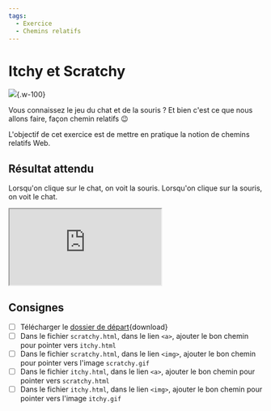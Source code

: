 ```yaml
---
tags: 
  - Exercice
  - Chemins relatifs
---
```


# Itchy et Scratchy

![](./Itchy-and-Scratchy-Show.avif){.w-100}

Vous connaissez le jeu du chat et de la souris ? Et bien c'est ce que nous allons faire, façon chemin relatifs 😉

L'objectif de cet exercice est de mettre en pratique la notion de chemins relatifs Web.

## Résultat attendu

Lorsqu'on clique sur le chat, on voit la souris. Lorsqu'on clique sur la souris, on voit le chat.

<iframe class="aspect-4-3 w-100" src="https://web1.tim-momo.com/itchy-scratchy/scratchy.html"></iframe>

## Consignes

- [ ] Télécharger le [dossier de départ](./itchy-scratchy-depart.zip){download}
- [ ] Dans le fichier `scratchy.html`, dans le lien `<a>`, ajouter le bon chemin pour pointer vers `itchy.html`
- [ ] Dans le fichier `scratchy.html`, dans le lien `<img>`, ajouter le bon chemin pour pointer vers l'image `scratchy.gif`
- [ ] Dans le fichier `itchy.html`, dans le lien `<a>`, ajouter le bon chemin pour pointer vers `scratchy.html`
- [ ] Dans le fichier `itchy.html`, dans le lien `<img>`, ajouter le bon chemin pour pointer vers l'image `itchy.gif`
